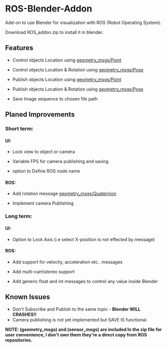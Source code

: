 # ROS-Blender-Addon
Add-on to use Blender for visualization with ROS (Robot Operating System).

Download ROS_addon.zip to install it in blender.

## Features
- Control objects Location using [geometry_msgs/Point](https://docs.ros.org/api/geometry_msgs/html/msg/Point.html)

- Control objects Location & Rotation using [geometry_msgs/Pose](https://docs.ros.org/api/geometry_msgs/html/msg/Pose.html)

- Publish objects Location using [geometry_msgs/Point](https://docs.ros.org/api/geometry_msgs/html/msg/Point.html)

- Publish objects Location & Rotation using [geometry_msgs/Pose](https://docs.ros.org/api/geometry_msgs/html/msg/Pose.html)

- Save Image sequence to chosen file path


## Planed Improvements
### Short term:
#### UI:
- Lock view to object or camera

- Variable FPS for camera publishing and saving

- option to Define ROS node name
#### ROS:
- Add rotation message [geometry_msgs/Quaternion](https://docs.ros.org/api/geometry_msgs/html/msg/Quaternion.html)

- Implement camera Publishing
### Long term:
#### UI:
- Option to Lock Axis (i.e select X-position is not effected by message)
#### ROS:
- Add support for velocity, acceleration etc.. messages

- Add multi-cam\stereo support

- Add generic float and int messages to control any value inside Blender 



## Known Issues
- Don't Subscribe and Publish to the same topic - **Blender WILL CRASHES!!**
- Camera publishing is not yet implemented but SAVE IS functional.


**NOTE: (geometry_msgs) and (sensor_msgs) are included In the zip file for user convenience, I don't own them they're a direct copy from ROS repositories.**
